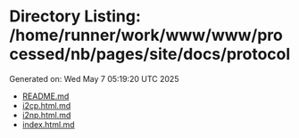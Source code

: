 # Directory Listing: /home/runner/work/www/www/processed/nb/pages/site/docs/protocol
Generated on: Wed May  7 05:19:20 UTC 2025

- [README.md](README.md)
- [i2cp.html.md](i2cp.html.md)
- [i2np.html.md](i2np.html.md)
- [index.html.md](index.html.md)
